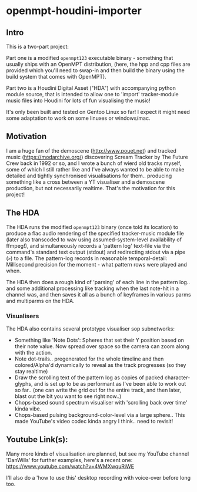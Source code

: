# openmpt-houdini-importer

## Intro
This is a two-part project:

Part one is a modified `openmpt123` executable binary - something that usually ships with an OpenMPT distribution, (here, the hpp and cpp files are provided which you'll need to swap-in and then build the binary using the build system that comes with OpenMPT).

Part two is a Houdini Digital Asset ("HDA") with accompanying python module source, that is intended to allow one to 'import' tracker-module music files into Houdini for lots of fun visualising the music! 

It's only been built and tested on Gentoo Linux so far! I expect it might need some adaptation to work on some linuxes or windows/mac.

## Motivation
I am a huge fan of the demoscene (http://www.pouet.net) and tracked music (https://modarchive.org/) discovering Scream Tracker by The Future Crew back in 1992 or so, and I wrote a bunch of wierd old tracks myself, some of which I still rather like and I've always wanted to be able to make detailed and tightly synchronised visualisations for them.. producing something like a cross between a YT visualiser and a demoscene production, but not necessarily realtime. That's the motivation for this project!

## The HDA
The HDA runs the modified `openmpt123` binary (once told its location) to produce a flac audio rendering of the specified tracker-music module file (later also transcoded to wav using assumed-system-level availability of ffmpeg!), and simultaneously records a 'pattern log' text-file via the command's standard text output (stdout) and redirecting stdout via a pipe (`>`) to a file. The pattern-log records in reasonable temporal-detail: Millisecond precision for the moment - what pattern rows were played and when.

The HDA then does a rough kind of 'parsing' of each line in the pattern log.. and some additional processing like tracking when the last note-hit in a channel was, and then saves it all as a bunch of keyframes in various parms and multiparms on the HDA.

### Visualisers

The HDA also contains several prototype visualiser sop subnetworks:

* Something like 'Note Dots': Spheres that set their Y position based on their note value. Now spread over space so the camera can zoom along with the action.
* Note dot-trails.. pregenerated for the whole timeline and then colored/Alpha'd dynamically to reveal as the track progresses (so they stay realtime)
* Draw the scrolling text of the pattern log as copies of packed character-glyphs, and is set up to be as performant as I've been able to work out so far.. (one can write the grid out for the entire track, and then later, blast out the bit you want to see right now..)
* Chops-based sound spectrum visualiser with 'scrolling back over time' kinda vibe.
* Chops-based pulsing background-color-level via a large sphere.. This made YouTube's video codec kinda angry I think.. need to revisit!

## Youtube Link(s):
Many more kinds of visualisation are planned, but see my YouTube channel 'DanWills' for further examples, here's a recent one:
https://www.youtube.com/watch?v=4WMXwquRiWE

I'll also do a 'how to use this' desktop recording with voice-over before long too.
